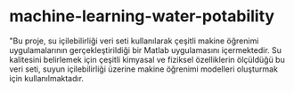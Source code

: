 # machine-learning-water-potability
"Bu proje, su içilebilirliği veri seti kullanılarak çeşitli makine öğrenimi uygulamalarının gerçekleştirildiği bir Matlab uygulamasını içermektedir. Su kalitesini belirlemek için çeşitli kimyasal ve fiziksel özelliklerin ölçüldüğü bu veri seti, suyun içilebilirliği üzerine makine öğrenimi modelleri oluşturmak için kullanılmaktadır.
